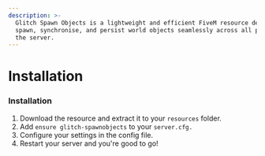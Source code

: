 ```yaml
---
description: >-
  Glitch Spawn Objects is a lightweight and efficient FiveM resource designed to
  spawn, synchronise, and persist world objects seamlessly across all players on
  the server.
---
```


# Installation

### Installation

1. Download the resource and extract it to your `resources` folder.
2. Add `ensure glitch-spawnobjects` to your `server.cfg.`
3. Configure your settings in the config file.
4. Restart your server and you're good to go!
